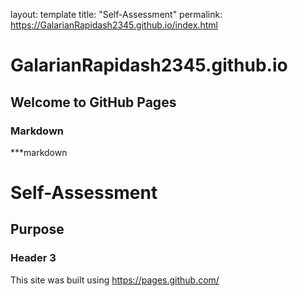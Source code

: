 
layout: template
title: "Self-Assessment"
permalink: https://GalarianRapidash2345.github.io/index.html



# GalarianRapidash2345.github.io

## Welcome to GitHub Pages


### Markdown

***markdown


# Self-Assessment
## Purpose
### Header 3


This site was built using https://pages.github.com/
